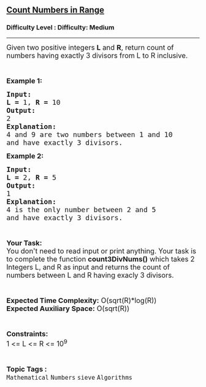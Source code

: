<h2><a href="https://www.geeksforgeeks.org/problems/count-numbers-in-range5305/1?page=1&difficulty=Medium&status=unsolved&sortBy=submissions">Count Numbers in Range</a></h2><h3>Difficulty Level : Difficulty: Medium</h3><hr><div class="problems_problem_content__Xm_eO"><p><span style="font-size:18px">Given two positive integers <strong>L</strong> and <strong>R</strong>, return count of numbers having exactly 3 divisors from L to R inclusive.</span></p>

<p>&nbsp;</p>

<p><span style="font-size:18px"><strong>Example 1:</strong></span></p>

<pre><span style="font-size:18px"><strong>Input:</strong></span>
<span style="font-size:18px"><strong>L = </strong>1, <strong>R = </strong>10</span>
<span style="font-size:18px"><strong>Output:</strong></span>
<span style="font-size:18px">2</span>
<span style="font-size:18px"><strong>Explanation:</strong></span>
<span style="font-size:18px">4 and 9 are two numbers between 1 and 10
and have exactly 3 divisors.</span></pre>

<p><span style="font-size:18px"><strong>Example 2:</strong></span></p>

<pre><span style="font-size:18px"><strong>Input:</strong></span>
<span style="font-size:18px"><strong>L = </strong>2, <strong>R = </strong>5</span>
<span style="font-size:18px"><strong>Output:</strong></span>
<span style="font-size:18px">1</span>
<span style="font-size:18px"><strong>Explanation:</strong></span>
<span style="font-size:18px">4 is the only number between 2 and 5
and have exactly 3 divisors.</span></pre>

<p>&nbsp;</p>

<p><span style="font-size:18px"><strong>Your Task:</strong><br>
You don't need to read input or print anything. Your task is to complete the function <strong>count3DivNums()</strong> which takes 2 Integers L, and R as input and returns the count of numbers between L and R having exacly 3 divisors.</span></p>

<p>&nbsp;</p>

<p><span style="font-size:18px"><strong>Expected Time Complexity:</strong> O(sqrt(R)*log(R))<br>
<strong>Expected Auxiliary Space:</strong> O(sqrt(R))</span></p>

<p>&nbsp;</p>

<p><span style="font-size:18px"><strong>Constraints:</strong></span><br>
<span style="font-size:18px">1 &lt;= L &lt;= R &lt;= 10<sup>9</sup></span></p>
</div><br><p><span style=font-size:18px><strong>Topic Tags : </strong><br><code>Mathematical</code>&nbsp;<code>Numbers</code>&nbsp;<code>sieve</code>&nbsp;<code>Algorithms</code>&nbsp;